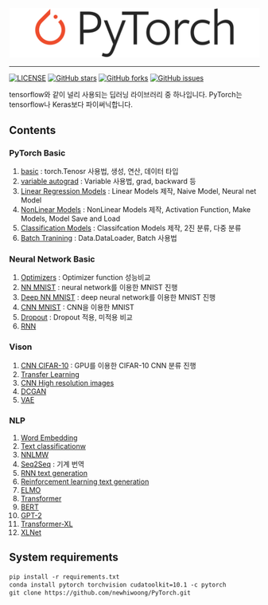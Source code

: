 ![](logo/pytorch-logo.png)

---
[![LICENSE](https://img.shields.io/github/license/newhiwoong/PyTorch?style=flat-square)](https://github.com/newhiwoong/PyTorch/blob/master/LICENSE)
[![GitHub stars](https://img.shields.io/github/stars/newhiwoong/PyTorch?style=flat-square&color=yellow)](https://github.com/newhiwoong/PyTorch/stargazers)
[![GitHub forks](https://img.shields.io/github/forks/newhiwoong/PyTorch?style=flat-square&color=informational)](https://github.com/newhiwoong/PyTorch/network/members)
[![GitHub issues](https://img.shields.io/github/issues/newhiwoong/PyTorch?style=flat-square&color=red)](https://github.com/newhiwoong/PyTorch/issues)

tensorflow와 같이 널리 사용되는 딥러닝 라이브러리 중 하나입니다. PyTorch는 tensorflow나 Keras보다 파이써닉합니다.

## Contents  

### PyTorch Basic

1. [basic](01_basic.ipynb) : torch.Tenosr 사용법, 생성, 연산, 데이터 타입  
2. [variable autograd](02_variable_autograd.ipynb) : Variable 사용법, grad, backward 등  
3. [Linear Regression Models](03_Linear_Regression_Models.ipynb) : Linear Models 제작, Naive Model, Neural net Model  
4. [NonLinear Models](04_NonLinear_Models.ipynb) : NonLinear Models 제작, Activation Function, Make Models, Model Save and Load  
5. [Classification Models](05_Classification_Models.ipynb) : Classifcation Models 제작, 2진 분류, 다중 분류  
6. [Batch Tranining](06_Batch_Training.ipynb) : Data.DataLoader, Batch 사용법  

### Neural Network Basic

1. [Optimizers](07_Optimizers.ipynb) : Optimizer function 성능비교  
2. [NN MNIST](08_NN_MNIST.ipynb) : neural network를 이용한 MNIST 진행  
3. [Deep NN MNIST](09_Deep_NN_MNIST.ipynb) : deep neural network를 이용한 MNIST 진행  
4. [CNN MNIST](10_CNN_MNIST.ipynb) : CNN을 이용한 MNIST  
5. [Dropout](12_Dropout.ipynb) : Dropout 적용, 미적용 비교  
6. [RNN]()

### Vison

1. [CNN CIFAR-10](11_CNN_CIFAR-10-GPU.ipynb) : GPU를 이용한 CIFAR-10 CNN 분류 진행 
2. [Transfer Learning]()
3. [CNN High resolution images]()
4. [DCGAN]()
5. [VAE]()

### NLP

1. [Word Embedding]()
2. [Text classificationw]()
3. [NNLMW]()
4. [Seq2Seq]() : 기계 번역
5. [RNN text generation]()
6. [Reinforcement learning text generation]()
7. [ELMO]()
8. [Transformer]()
9. [BERT]()
10. [GPT-2]()
11. [Transformer-XL]()
12. [XLNet]()

## System requirements

```
pip install -r requirements.txt
conda install pytorch torchvision cudatoolkit=10.1 -c pytorch
git clone https://github.com/newhiwoong/PyTorch.git
```